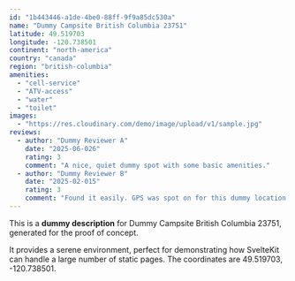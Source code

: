 ```yaml
---
id: "1b443446-a1de-4be0-88ff-9f9a85dc530a"
name: "Dummy Campsite British Columbia 23751"
latitude: 49.519703
longitude: -120.738501
continent: "north-america"
country: "canada"
region: "british-columbia"
amenities:
  - "cell-service"
  - "ATV-access"
  - "water"
  - "toilet"
images:
  - "https://res.cloudinary.com/demo/image/upload/v1/sample.jpg"
reviews:
  - author: "Dummy Reviewer A"
    date: "2025-06-026"
    rating: 3
    comment: "A nice, quiet dummy spot with some basic amenities."
  - author: "Dummy Reviewer B"
    date: "2025-02-015"
    rating: 3
    comment: "Found it easily. GPS was spot on for this dummy location."
---
```


This is a **dummy description** for Dummy Campsite British Columbia 23751, generated for the proof of concept.

It provides a serene environment, perfect for demonstrating how SvelteKit can handle a large number of static pages. The coordinates are 49.519703, -120.738501.
